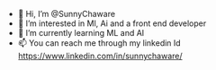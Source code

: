 - 👋 Hi, I’m @SunnyChaware
- 👀 I’m interested in Ml, Ai and a front end developer
- 🌱 I’m currently learning ML and AI
- 📫 You can reach me through my linkedin Id https://www.linkedin.com/in/sunnychaware/

<!---
SunnyChaware/SunnyChaware is a ✨ special ✨ repository because its `README.md` (this file) appears on your GitHub profile.
You can click the Preview link to take a look at your changes.
--->
